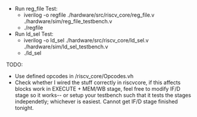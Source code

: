 - Run reg_file Test:
	- iverilog -o regfile ./hardware/src/riscv_core/reg_file.v ./hardware/sim/reg_file_testbench.v
	- ./regfile
- Run ld_sel Test:
	- iverilog -o ld_sel ./hardware/src/riscv_core/ld_sel.v ./hardware/sim/ld_sel_testbench.v
	- ./ld_sel  
  
TODO: 
- Use defined opcodes in /riscv_core/Opcodes.vh
- Check whether I wired the stuff correctly in riscvcore, if this affects blocks work in EXECUTE + MEM/WB stage, feel free to modify IF/D stage so it works-- or setup your testbench such that it tests the stages independetly; whichever is easiest. Cannot get IF/D stage finished tonight. 
